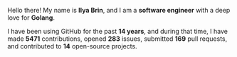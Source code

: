Hello there! My name is **Ilya Brin**, and I am a **software engineer** with a deep love for **Golang**.

I have been using GitHub for the past **14 years**, and during that time, I have made **5471** contributions, opened **283** issues, submitted **169** pull requests, and contributed to **14** open-source projects.
